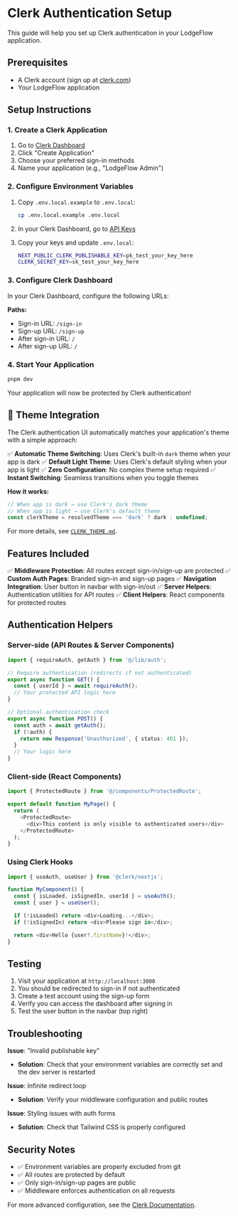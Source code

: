 # Clerk Authentication Setup

This guide will help you set up Clerk authentication in your LodgeFlow application.

## Prerequisites

- A Clerk account (sign up at [clerk.com](https://clerk.com))
- Your LodgeFlow application

## Setup Instructions

### 1. Create a Clerk Application

1. Go to [Clerk Dashboard](https://dashboard.clerk.com)
2. Click "Create Application"
3. Choose your preferred sign-in methods
4. Name your application (e.g., "LodgeFlow Admin")

### 2. Configure Environment Variables

1. Copy `.env.local.example` to `.env.local`:
   ```bash
   cp .env.local.example .env.local
   ```

2. In your Clerk Dashboard, go to [API Keys](https://dashboard.clerk.com/last-active?path=api-keys)

3. Copy your keys and update `.env.local`:
   ```bash
   NEXT_PUBLIC_CLERK_PUBLISHABLE_KEY=pk_test_your_key_here
   CLERK_SECRET_KEY=sk_test_your_key_here
   ```

### 3. Configure Clerk Dashboard

In your Clerk Dashboard, configure the following URLs:

**Paths:**
- Sign-in URL: `/sign-in`
- Sign-up URL: `/sign-up`
- After sign-in URL: `/`
- After sign-up URL: `/`

### 4. Start Your Application

```bash
pnpm dev
```

Your application will now be protected by Clerk authentication!

## 🎨 Theme Integration

The Clerk authentication UI automatically matches your application's theme with a simple approach:

✅ **Automatic Theme Switching**: Uses Clerk's built-in `dark` theme when your app is dark
✅ **Default Light Theme**: Uses Clerk's default styling when your app is light
✅ **Zero Configuration**: No complex theme setup required
✅ **Instant Switching**: Seamless transitions when you toggle themes

**How it works:**
```typescript
// When app is dark → use Clerk's dark theme
// When app is light → use Clerk's default theme
const clerkTheme = resolvedTheme === 'dark' ? dark : undefined;
```

For more details, see [`CLERK_THEME.md`](./CLERK_THEME.md).

## Features Included

✅ **Middleware Protection**: All routes except sign-in/sign-up are protected
✅ **Custom Auth Pages**: Branded sign-in and sign-up pages
✅ **Navigation Integration**: User button in navbar with sign-in/out
✅ **Server Helpers**: Authentication utilities for API routes
✅ **Client Helpers**: React components for protected routes

## Authentication Helpers

### Server-side (API Routes & Server Components)

```typescript
import { requireAuth, getAuth } from '@/lib/auth';

// Require authentication (redirects if not authenticated)
export async function GET() {
  const { userId } = await requireAuth();
  // Your protected API logic here
}

// Optional authentication check
export async function POST() {
  const auth = await getAuth();
  if (!auth) {
    return new Response('Unauthorized', { status: 401 });
  }
  // Your logic here
}
```

### Client-side (React Components)

```typescript
import { ProtectedRoute } from '@/components/ProtectedRoute';

export default function MyPage() {
  return (
    <ProtectedRoute>
      <div>This content is only visible to authenticated users</div>
    </ProtectedRoute>
  );
}
```

### Using Clerk Hooks

```typescript
import { useAuth, useUser } from '@clerk/nextjs';

function MyComponent() {
  const { isLoaded, isSignedIn, userId } = useAuth();
  const { user } = useUser();

  if (!isLoaded) return <div>Loading...</div>;
  if (!isSignedIn) return <div>Please sign in</div>;

  return <div>Hello {user?.firstName}!</div>;
}
```

## Testing

1. Visit your application at `http://localhost:3000`
2. You should be redirected to sign-in if not authenticated
3. Create a test account using the sign-up form
4. Verify you can access the dashboard after signing in
5. Test the user button in the navbar (top right)

## Troubleshooting

**Issue**: "Invalid publishable key"
- **Solution**: Check that your environment variables are correctly set and the dev server is restarted

**Issue**: Infinite redirect loop
- **Solution**: Verify your middleware configuration and public routes

**Issue**: Styling issues with auth forms
- **Solution**: Check that Tailwind CSS is properly configured

## Security Notes

- ✅ Environment variables are properly excluded from git
- ✅ All routes are protected by default
- ✅ Only sign-in/sign-up pages are public
- ✅ Middleware enforces authentication on all requests

For more advanced configuration, see the [Clerk Documentation](https://clerk.com/docs).

